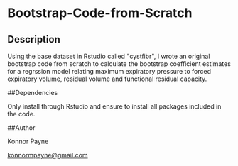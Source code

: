 # Bootstrap-Code-from-Scratch

## Description

Using the base dataset in Rstudio called "cystfibr", I wrote an original bootstrap code from scratch to calculate the bootstrap coefficient estimates for a regrssion model relating maximum expiratory pressure to forced expiratory volume, residual volume and functional residual capacity. 

##Dependencies

Only install through Rstudio and ensure to install all packages included in the code. 

##Author

Konnor Payne

konnormpayne@gmail.com
